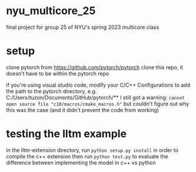 # nyu_multicore_25
final project for group 25 of NYU's spring 2023 multicore class

# setup
clone pytorch from https://github.com/pytorch/pytorch
clone this repo, it doesn't have to be within the pytorch repo

if you're using visual studio code, modify your C/C++ Configurations to add the path to the pytorch directory, e.g.
C:/Users/tuzon/Documents/GitHub/pytorch/**
I still got a warning:
`cannot open source file "c10/macros/cmake_macros.h"`
but couldn't figure out why this was the case (and it didn't prevent the code from working)

# testing the lltm example
in the lltm-extension directory, run `python setup.py install` in order to compile the c++ extension
then run `python test.py` to evaluate the difference between implementing the model in c++ vs python